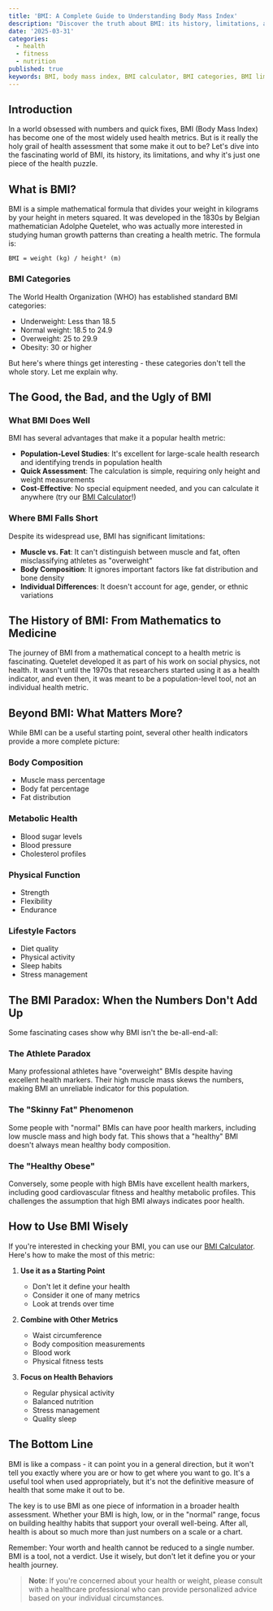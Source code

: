 ```yaml
---
title: 'BMI: A Complete Guide to Understanding Body Mass Index'
description: "Discover the truth about BMI: its history, limitations, and why it's just one piece of the health puzzle. Learn how to interpret your BMI score and what other factors matter more for your health."
date: '2025-03-31'
categories:
  - health
  - fitness
  - nutrition
published: true
keywords: BMI, body mass index, BMI calculator, BMI categories, BMI limitations, BMI vs body fat, healthy BMI range, BMI chart, BMI formula, BMI meaning, BMI interpretation, BMI accuracy, BMI alternatives, body composition, health metrics, weight management, fitness goals, health assessment, body measurements, health indicators.
---
```


## Introduction

In a world obsessed with numbers and quick fixes, BMI (Body Mass Index) has become one of the most widely used health metrics. But is it really the holy grail of health assessment that some make it out to be? Let's dive into the fascinating world of BMI, its history, its limitations, and why it's just one piece of the health puzzle.

## What is BMI?

BMI is a simple mathematical formula that divides your weight in kilograms by your height in meters squared. It was developed in the 1830s by Belgian mathematician Adolphe Quetelet, who was actually more interested in studying human growth patterns than creating a health metric. The formula is:

```
BMI = weight (kg) / height² (m)
```

### BMI Categories

The World Health Organization (WHO) has established standard BMI categories:

- Underweight: Less than 18.5
- Normal weight: 18.5 to 24.9
- Overweight: 25 to 29.9
- Obesity: 30 or higher

But here's where things get interesting - these categories don't tell the whole story. Let me explain why.

## The Good, the Bad, and the Ugly of BMI

### What BMI Does Well

BMI has several advantages that make it a popular health metric:

- **Population-Level Studies**: It's excellent for large-scale health research and identifying trends in population health
- **Quick Assessment**: The calculation is simple, requiring only height and weight measurements
- **Cost-Effective**: No special equipment needed, and you can calculate it anywhere (try our [BMI Calculator](/bmi-calculator)!)

### Where BMI Falls Short

Despite its widespread use, BMI has significant limitations:

- **Muscle vs. Fat**: It can't distinguish between muscle and fat, often misclassifying athletes as "overweight"
- **Body Composition**: It ignores important factors like fat distribution and bone density
- **Individual Differences**: It doesn't account for age, gender, or ethnic variations

## The History of BMI: From Mathematics to Medicine

The journey of BMI from a mathematical concept to a health metric is fascinating. Quetelet developed it as part of his work on social physics, not health. It wasn't until the 1970s that researchers started using it as a health indicator, and even then, it was meant to be a population-level tool, not an individual health metric.

## Beyond BMI: What Matters More?

While BMI can be a useful starting point, several other health indicators provide a more complete picture:

### Body Composition

- Muscle mass percentage
- Body fat percentage
- Fat distribution

### Metabolic Health

- Blood sugar levels
- Blood pressure
- Cholesterol profiles

### Physical Function

- Strength
- Flexibility
- Endurance

### Lifestyle Factors

- Diet quality
- Physical activity
- Sleep habits
- Stress management

## The BMI Paradox: When the Numbers Don't Add Up

Some fascinating cases show why BMI isn't the be-all-end-all:

### The Athlete Paradox

Many professional athletes have "overweight" BMIs despite having excellent health markers. Their high muscle mass skews the numbers, making BMI an unreliable indicator for this population.

### The "Skinny Fat" Phenomenon

Some people with "normal" BMIs can have poor health markers, including low muscle mass and high body fat. This shows that a "healthy" BMI doesn't always mean healthy body composition.

### The "Healthy Obese"

Conversely, some people with high BMIs have excellent health markers, including good cardiovascular fitness and healthy metabolic profiles. This challenges the assumption that high BMI always indicates poor health.

## How to Use BMI Wisely

If you're interested in checking your BMI, you can use our [BMI Calculator](/bmi-calculator). Here's how to make the most of this metric:

1. **Use it as a Starting Point**

   - Don't let it define your health
   - Consider it one of many metrics
   - Look at trends over time

2. **Combine with Other Metrics**

   - Waist circumference
   - Body composition measurements
   - Blood work
   - Physical fitness tests

3. **Focus on Health Behaviors**
   - Regular physical activity
   - Balanced nutrition
   - Stress management
   - Quality sleep

## The Bottom Line

BMI is like a compass - it can point you in a general direction, but it won't tell you exactly where you are or how to get where you want to go. It's a useful tool when used appropriately, but it's not the definitive measure of health that some make it out to be.

The key is to use BMI as one piece of information in a broader health assessment. Whether your BMI is high, low, or in the "normal" range, focus on building healthy habits that support your overall well-being. After all, health is about so much more than just numbers on a scale or a chart.

Remember: Your worth and health cannot be reduced to a single number. BMI is a tool, not a verdict. Use it wisely, but don't let it define you or your health journey.

> **Note**: If you're concerned about your health or weight, please consult with a healthcare professional who can provide personalized advice based on your individual circumstances.
